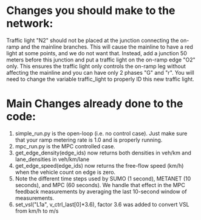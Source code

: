 # Changes you should make to the network:
Traffic light "N2" should not be placed at the junction connecting the on-ramp and the mainline branches. This will cause the mainline to have a red light at some points, and we do not want that.
Instead, add a junction 50 meters before this junction and put a traffic light on the on-ramp edge "O2" only. This ensures the traffic light only controls the on-ramp leg without affecting the mainline and you can have only 2 phases "G" and "r". 
You will need to change the variable traffic_light to properly ID this new traffic light.

# Main Changes already done to the code:
1. simple_run.py is the open-loop (i.e. no control case). Just make sure that your ramp metering rate is 1.0 and is properly running.
2. mpc_run.py is the MPC controlled case.
3. get_edge_density(edge_ids) now returns both densities in veh/km and lane_densities in veh/km/lane
4. get_edge_speed(edge_ids) now returns the free-flow speed (km/h) when the vehicle count on edge is zero.
5. Note the different time steps used by SUMO (1 second), METANET (10 seconds), and MPC (60 seconds). We handle that effect in the MPC feedback measurements by averaging the last 10-second window of measurements.
6. set_vsl("L1a", v_ctrl_last[0]*3.6), factor 3.6 was added to convert VSL from km/h to m/s

